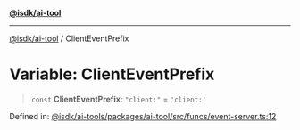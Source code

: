 [**@isdk/ai-tool**](../README.md)

***

[@isdk/ai-tool](../globals.md) / ClientEventPrefix

# Variable: ClientEventPrefix

> `const` **ClientEventPrefix**: `"client:"` = `'client:'`

Defined in: [@isdk/ai-tools/packages/ai-tool/src/funcs/event-server.ts:12](https://github.com/isdk/ai-tool.js/blob/d0765f898f217d97c57c6949502b4a7bef5dce5e/src/funcs/event-server.ts#L12)
